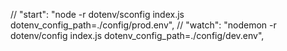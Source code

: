 // "start": "node -r dotenv/sconfig index.js dotenv_config_path=./config/prod.env",
// "watch": "nodemon -r dotenv/config index.js dotenv_config_path=./config/dev.env",
